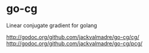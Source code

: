go-cg
=====

Linear conjugate gradient for golang

http://godoc.org/github.com/jackvalmadre/go-cg/cg/
http://godoc.org/github.com/jackvalmadre/go-cg/pcg/
